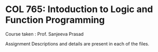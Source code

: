 # COL 765: Intoduction to Logic and Function Programming

Course taken : Prof. Sanjeeva Prasad


Assignment Descriptions and details are present in each of the files.
